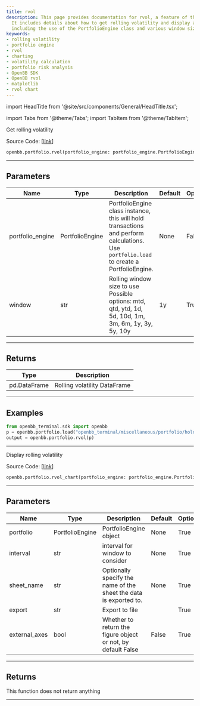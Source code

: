 ```yaml
---
title: rvol
description: This page provides documentation for rvol, a feature of the OpenBB Terminal.
  It includes details about how to get rolling volatility and display a chart of it,
  including the use of the PortfolioEngine class and various window sizes.
keywords:
- rolling volatility
- portfolio engine
- rvol
- charting
- volatility calculation
- portfolio risk analysis
- OpenBB SDK
- OpenBB rvol
- matplotlib
- rvol chart
---
```


import HeadTitle from '@site/src/components/General/HeadTitle.tsx';

<HeadTitle title="portfolio.rvol - Reference | OpenBB SDK Docs" />

import Tabs from '@theme/Tabs';
import TabItem from '@theme/TabItem';

<Tabs>
<TabItem value="model" label="Model" default>

Get rolling volatility

Source Code: [[link](https://github.com/OpenBB-finance/OpenBBTerminal/tree/main/openbb_terminal/portfolio/portfolio_model.py#L550)]

```python wordwrap
openbb.portfolio.rvol(portfolio_engine: portfolio_engine.PortfolioEngine, window: str = "1y")
```

---

## Parameters

| Name | Type | Description | Default | Optional |
| ---- | ---- | ----------- | ------- | -------- |
| portfolio_engine | PortfolioEngine | PortfolioEngine class instance, this will hold transactions and perform calculations.<br/>Use `portfolio.load` to create a PortfolioEngine. | None | False |
| window | str | Rolling window size to use<br/>Possible options: mtd, qtd, ytd, 1d, 5d, 10d, 1m, 3m, 6m, 1y, 3y, 5y, 10y | 1y | True |


---

## Returns

| Type | Description |
| ---- | ----------- |
| pd.DataFrame | Rolling volatility DataFrame |
---

## Examples

```python
from openbb_terminal.sdk import openbb
p = openbb.portfolio.load("openbb_terminal/miscellaneous/portfolio/holdings_example.xlsx")
output = openbb.portfolio.rvol(p)
```

---



</TabItem>
<TabItem value="view" label="Chart">

Display rolling volatility

Source Code: [[link](https://github.com/OpenBB-finance/OpenBBTerminal/tree/main/openbb_terminal/portfolio/portfolio_view.py#L965)]

```python wordwrap
openbb.portfolio.rvol_chart(portfolio_engine: portfolio_engine.PortfolioEngine, window: str = "1y", export: str = "", sheet_name: Optional[str] = None, external_axes: bool = False)
```

---

## Parameters

| Name | Type | Description | Default | Optional |
| ---- | ---- | ----------- | ------- | -------- |
| portfolio | PortfolioEngine | PortfolioEngine object | None | True |
| interval | str | interval for window to consider | None | True |
| sheet_name | str | Optionally specify the name of the sheet the data is exported to. | None | True |
| export | str | Export to file |  | True |
| external_axes | bool | Whether to return the figure object or not, by default False | False | True |


---

## Returns

This function does not return anything

---



</TabItem>
</Tabs>